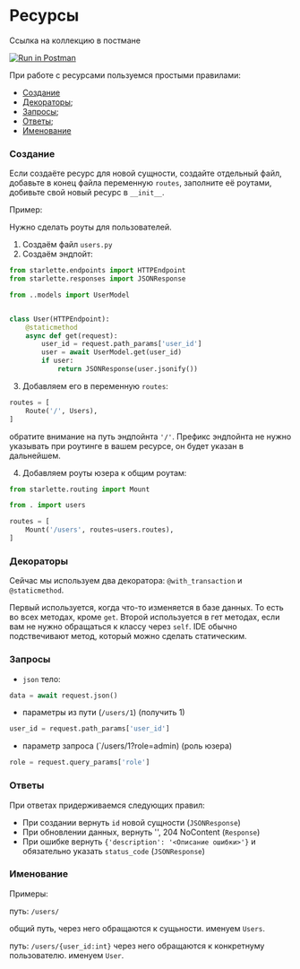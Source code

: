 # Ресурсы

Ссылка на коллекцию в постмане

[![Run in Postman](https://run.pstmn.io/button.svg)](https://app.getpostman.com/run-collection/a38ca121a9a3f91c5675)

При работе с ресурсами пользуемся простыми правилами:

- [Создание](#Create)
- [Декораторы](#Wrappers);
- [Запросы](#Requests);
- [Ответы](#Responses);
- [Именование](#Naming)

### <a name="Create"></a> Создание

Если создаёте ресурс для новой сущности, создайте отдельный файл, добавьте в
конец файла переменную `routes`, заполните её роутами, добивьте свой новый 
ресурс в `__init__`.

Пример:

Нужно сделать роуты для пользователей.

1. Создаём файл `users.py`
2. Создаём эндпойт:

```python
from starlette.endpoints import HTTPEndpoint
from starlette.responses import JSONResponse

from ..models import UserModel


class User(HTTPEndpoint):
    @staticmethod
    async def get(request):
        user_id = request.path_params['user_id']
        user = await UserModel.get(user_id)
        if user:
            return JSONResponse(user.jsonify())
```

3. Добавляем его в переменную `routes`:

```python
routes = [
    Route('/', Users),
]
```

обратите внимание на путь эндпойнта `'/'`. Префикс эндпойнта не нужно указывать
при роутинге в вашем ресурсе, он будет указан в дальнейшем.

4. Добавляем роуты юзера к общим роутам:

```python
from starlette.routing import Mount

from . import users

routes = [
    Mount('/users', routes=users.routes),
]
```

### <a name="Wrappers"></a> Декораторы

Сейчас мы используем два декоратора: `@with_transaction` и `@staticmethod`.

Первый используется, когда что-то изменяется в базе данных. То есть во всех 
методах, кроме `get`. Второй используется в гет методах, если вам не нужно 
обращаться к классу через `self`. IDE обычно подствечивают метод, который можно
сделать статическим. 

### <a name="Requests"></a> Запросы

- `json` тело:
```python
data = await request.json()
```

- параметры из пути (`/users/1`) (получить 1)
```python
user_id = request.path_params['user_id']
```

- параметр запроса (`/users/1?role=admin) (роль юзера)
```python
role = request.query_params['role']
```

### <a name="Responses"></a>Ответы

При ответах придерживаемся следующих правил:

- При создании вернуть `id` новой сущности (`JSONResponse`)
- При обновлении данных, вернуть '', 204 NoContent (`Response`)
- При ошибке вернуть `{'description': '<Описание ошибки>'}` и обязательно
указать `status_code` (`JSONResponse`)

### <a name="Naming"></a> Именование

Примеры:

путь: `/users/`

общий путь, через него обращаются к сущьности. 
именуем `Users`.

путь: `/users/{user_id:int}`
через него обращаются к конкретнуму пользователю.
именуем `User`.

